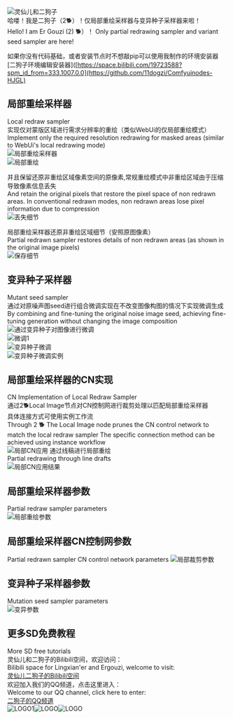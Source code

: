 ![灵仙儿和二狗子](explain/LOGO2.png "LOGO2")    
哈喽！我是二狗子（2🐕）！仅局部重绘采样器与变异种子采样器来啦！     
Hello! I am Er Gouzi (2) 🐕）！ Only partial redrawing sampler and variant seed sampler are here!    

如果你没有代码基础，或者安装节点时不想敲pip可以使用我制作的环境安装器    
[二狗子环境编辑安装器]([https://space.bilibili.com/19723588?spm_id_from=333.1007.0.0](https://github.com/11dogzi/Comfyuinodes-HJGL)   

## 局部重绘采样器    
Local redraw sampler    
实现仅对蒙版区域进行需求分辨率的重绘（类似WebUi的仅局部重绘模式）    
Implement only the required resolution redrawing for masked areas (similar to WebUi's local redrawing mode)    
![局部重绘采样器](explain/局部重绘采样器.png "局部重绘采样器")  
![局部重绘](explain/局部重绘.png "局部重绘")    

并且保留还原非重绘区域像素空间的原像素,常规重绘模式中非重绘区域由于压缩导致像素信息丢失        
And retain the original pixels that restore the pixel space of non redrawn areas. In conventional redrawn modes, non redrawn areas lose pixel information due to compression    
![丢失细节](explain/丢失细节.png "丢失细节")   

局部重绘采样器还原非重绘区域细节（安照原图像素）    
Partial redrawn sampler restores details of non redrawn areas (as shown in the original image pixels)    
![保存细节](explain/保存细节.png "保存细节")     

## 变异种子采样器  
Mutant seed sampler    
通过对原噪声图seed进行组合微调实现在不改变图像构图的情况下实现微调生成    
By combining and fine-tuning the original noise image seed, achieving fine-tuning generation without changing the image composition    
![通过变异种子对图像进行微调](explain/通过变异种子对图像进行微调.png "通过变异种子对图像进行微调")      
![微调1](explain/微调1.png "微调1")     
![变异种子微调](explain/变异种子微调.png "变异种子微调")     
![变异种子微调实例](explain/变异种子微调实例.png "变异种子微调实例")        

## 局部重绘采样器的CN实现   
CN Implementation of Local Redraw Sampler    
通过2🐕Local Image节点对CN控制网进行裁剪处理以匹配局部重绘采样器    
具体连接方式可使用实例工作流    
Through 2 🐕 The Local Image node prunes the CN control network to match the local redraw sampler
The specific connection method can be achieved using instance workflow    
![局部CN应用](explain/局部CN应用.png "局部CN应用")
通过线稿进行局部重绘    
Partial redrawing through line drafts    
![局部CN应用结果](explain/局部CN应用结果.png "局部CN应用结果")    

## 局部重绘采样器参数    
Partial redraw sampler parameters    
![局部重绘参数](explain/局部重绘参数.png "局部重绘参数")    

## 局部重绘采样器CN控制网参数  
Partial redrawn sampler CN control network parameters
![局部裁剪参数](explain/局部裁剪参数.png "局部裁剪参数")    

## 变异种子采样器参数    
Mutation seed sampler parameters    
![变异参数](explain/变异参数.png "变异参数") 


## 更多SD免费教程
More SD free tutorials   
灵仙儿和二狗子的Bilibili空间，欢迎访问：   
Bilibili space for Lingxian'er and Ergouzi, welcome to visit:   
[灵仙儿二狗子的Bilibili空间](https://space.bilibili.com/19723588?spm_id_from=333.1007.0.0)   
欢迎加入我们的QQ频道，点击这里进入：   
Welcome to our QQ channel, click here to enter:   
[二狗子的QQ频道](https://pd.qq.com/s/3d9ys5wpr)   
![LOGO1](explain/LOGO1.png "LOGO1")![LOGO](explain/LOGO1.png "LOGO1")![LOGO](explain/LOGO1.png "LOGO1")    
